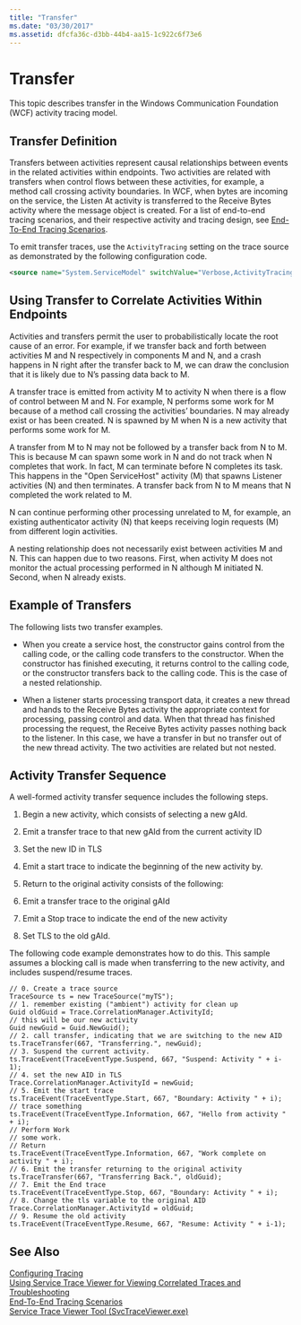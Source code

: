 ```yaml
---
title: "Transfer"
ms.date: "03/30/2017"
ms.assetid: dfcfa36c-d3bb-44b4-aa15-1c922c6f73e6
---
```

# Transfer
This topic describes transfer in the Windows Communication Foundation (WCF) activity tracing model.  
  
## Transfer Definition  
 Transfers between activities represent causal relationships between events in the related activities within endpoints. Two activities are related with transfers when control flows between these activities, for example, a method call crossing activity boundaries. In WCF, when bytes are incoming on the service, the Listen At activity is transferred to the Receive Bytes activity where the message object is created. For a list of end-to-end tracing scenarios, and their respective activity and tracing design, see [End-To-End Tracing Scenarios](../../../../../docs/framework/wcf/diagnostics/tracing/end-to-end-tracing-scenarios.md).  
  
 To emit transfer traces, use the `ActivityTracing` setting on the trace source as demonstrated by the following configuration code.  
  
```xml  
<source name="System.ServiceModel" switchValue="Verbose,ActivityTracing">  
```  
  
## Using Transfer to Correlate Activities Within Endpoints  
 Activities and transfers permit the user to probabilistically locate the root cause of an error. For example, if we transfer back and forth between activities M and N respectively in components M and N, and a crash happens in N right after the transfer back to M, we can draw the conclusion that it is likely due to N’s passing data back to M.  
  
 A transfer trace is emitted from activity M to activity N when there is a flow of control between M and N. For example, N performs some work for M because of a method call crossing the activities’ boundaries. N may already exist or has been created. N is spawned by M when N is a new activity that performs some work for M.  
  
 A transfer from M to N may not be followed by a transfer back from N to M. This is because M can spawn some work in N and do not track when N completes that work. In fact, M can terminate before N completes its task. This happens in the "Open ServiceHost" activity (M) that spawns Listener activities (N) and then terminates. A transfer back from N to M means that N completed the work related to M.  
  
 N can continue performing other processing unrelated to M, for example, an existing authenticator activity (N) that keeps receiving login requests (M) from different login activities.  
  
 A nesting relationship does not necessarily exist between activities M and N. This can happen due to two reasons. First, when activity M does not monitor the actual processing performed in N although M initiated N. Second, when N already exists.  
  
## Example of Transfers  
 The following lists two transfer examples.  
  
- When you create a service host, the constructor gains control from the calling code, or the calling code transfers to the constructor. When the constructor has finished executing, it returns control to the calling code, or the constructor transfers back to the calling code. This is the case of a nested relationship.  
  
- When a listener starts processing transport data, it creates a new thread and hands to the Receive Bytes activity the appropriate context for processing, passing control and data. When that thread has finished processing the request, the Receive Bytes activity passes nothing back to the listener. In this case, we have a transfer in but no transfer out of the new thread activity. The two activities are related but not nested.  
  
## Activity Transfer Sequence  
 A well-formed activity transfer sequence includes the following steps.  
  
1. Begin a new activity, which consists of selecting a new gAId.  
  
2. Emit a transfer trace to that new gAId from the current activity ID  
  
3. Set the new ID in TLS  
  
4. Emit a start trace to indicate the beginning of the new activity by.  
  
5. Return to the original activity consists of the following:  
  
6. Emit a transfer trace to the original gAId  
  
7. Emit a Stop trace to indicate the end of the new activity  
  
8. Set TLS to the old gAId.  
  
 The following code example demonstrates how to do this. This sample assumes a blocking call is made when transferring to the new activity, and includes suspend/resume traces.  
  
```  
// 0. Create a trace source  
TraceSource ts = new TraceSource("myTS");  
// 1. remember existing ("ambient") activity for clean up  
Guid oldGuid = Trace.CorrelationManager.ActivityId;  
// this will be our new activity  
Guid newGuid = Guid.NewGuid();   
// 2. call transfer, indicating that we are switching to the new AID  
ts.TraceTransfer(667, "Transferring.", newGuid);  
// 3. Suspend the current activity.  
ts.TraceEvent(TraceEventType.Suspend, 667, "Suspend: Activity " + i-1);  
// 4. set the new AID in TLS  
Trace.CorrelationManager.ActivityId = newGuid;  
// 5. Emit the start trace  
ts.TraceEvent(TraceEventType.Start, 667, "Boundary: Activity " + i);  
// trace something  
ts.TraceEvent(TraceEventType.Information, 667, "Hello from activity " + i);  
// Perform Work  
// some work.  
// Return  
ts.TraceEvent(TraceEventType.Information, 667, "Work complete on activity " + i);   
// 6. Emit the transfer returning to the original activity  
ts.TraceTransfer(667, "Transferring Back.", oldGuid);  
// 7. Emit the End trace  
ts.TraceEvent(TraceEventType.Stop, 667, "Boundary: Activity " + i);  
// 8. Change the tls variable to the original AID  
Trace.CorrelationManager.ActivityId = oldGuid;    
// 9. Resume the old activity  
ts.TraceEvent(TraceEventType.Resume, 667, "Resume: Activity " + i-1);  
```  
  
## See Also  
 [Configuring Tracing](../../../../../docs/framework/wcf/diagnostics/tracing/configuring-tracing.md)  
 [Using Service Trace Viewer for Viewing Correlated Traces and Troubleshooting](../../../../../docs/framework/wcf/diagnostics/tracing/using-service-trace-viewer-for-viewing-correlated-traces-and-troubleshooting.md)  
 [End-To-End Tracing Scenarios](../../../../../docs/framework/wcf/diagnostics/tracing/end-to-end-tracing-scenarios.md)  
 [Service Trace Viewer Tool (SvcTraceViewer.exe)](../../../../../docs/framework/wcf/service-trace-viewer-tool-svctraceviewer-exe.md)
